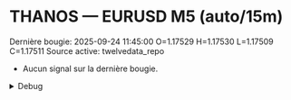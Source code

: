 # THANOS — EURUSD M5 (auto/15m)
Dernière bougie: 2025-09-24 11:45:00  O=1.17529  H=1.17530  L=1.17509  C=1.17511
Source active: twelvedata_repo

- Aucun signal sur la dernière bougie.

<details><summary>Debug</summary>

- TD_API_KEY manquant.

</details>